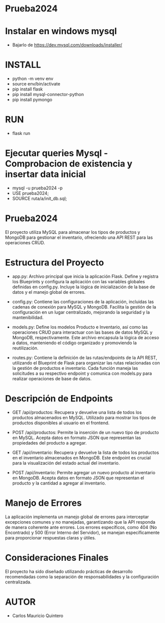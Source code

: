 # Prueba2024

# Instalar en windows mysql 
- Bajarlo de https://dev.mysql.com/downloads/installer/

# INSTALL
- python -m venv env
- source env/bin/activate
- pip install flask
- pip install mysql-connector-python
- pip install pymongo

# RUN
- flask run


# Ejecutar queries Mysql - Comprobacion de existencia y insertar data inicial

- mysql -u prueba2024 -p
- USE prueba2024;
- SOURCE ruta/a/init_db.sql;

# Prueba2024 
El proyecto utiliza MySQL para almacenar los tipos de productos y MongoDB para gestionar el inventario, ofreciendo una API REST para las operaciones CRUD.

# Estructura del Proyecto
- app.py: Archivo principal que inicia la aplicación Flask. Define y registra los Blueprints y configura la aplicación con las variables globales definidas en config.py. Incluye la lógica de inicialización de la base de datos y el manejo global de errores.

- config.py: Contiene las configuraciones de la aplicación, incluidas las cadenas de conexión para MySQL y MongoDB. Facilita la gestión de la configuración en un lugar centralizado, mejorando la seguridad y la mantenibilidad.

- models.py: Define los modelos Producto e Inventario, así como las operaciones CRUD para interactuar con las bases de datos MySQL y MongoDB, respectivamente. Este archivo encapsula la lógica de acceso a datos, manteniendo el código organizado y promoviendo la reutilización.

- routes.py: Contiene la definición de las rutas/endpoints de la API REST, utilizando el Blueprint de Flask para organizar las rutas relacionadas con la gestión de productos e inventario. Cada función maneja las solicitudes a su respectivo endpoint y comunica con models.py para realizar operaciones de base de datos.

# Descripción de Endpoints
- GET /api/productos: Recupera y devuelve una lista de todos los productos almacenados en MySQL. Utilizado para mostrar los tipos de productos disponibles al usuario en el frontend.

- POST /api/productos: Permite la inserción de un nuevo tipo de producto en MySQL. Acepta datos en formato JSON que representan las propiedades del producto a agregar.

- GET /api/inventario: Recupera y devuelve la lista de todos los productos en el inventario almacenados en MongoDB. Este endpoint es crucial para la visualización del estado actual del inventario.

- POST /api/inventario: Permite agregar un nuevo producto al inventario en MongoDB. Acepta datos en formato JSON que representan el producto y la cantidad a agregar al inventario.

# Manejo de Errores
La aplicación implementa un manejo global de errores para interceptar excepciones comunes y no manejadas, garantizando que la API responda de manera coherente ante errores. Los errores específicos, como 404 (No Encontrado) y 500 (Error Interno del Servidor), se manejan específicamente para proporcionar respuestas claras y útiles.

# Consideraciones Finales
El proyecto ha sido diseñado utilizando prácticas de desarrollo recomendadas como la separación de responsabilidades y la configuración centralizada.


# AUTOR
- Carlos Mauricio Quintero